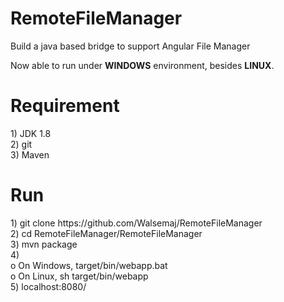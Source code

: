 # RemoteFileManager
<p>
Build a java based bridge to support Angular File Manager

Now able to run under <b>WINDOWS</b> environment, besides <b>LINUX</b>.
</p>
<h1>Requirement</h1>
1) JDK 1.8<br>
2) git<br>
3) Maven<br>

<h1>Run</h1>
1) git clone https://github.com/Walsemaj/RemoteFileManager<br>
2) cd RemoteFileManager/RemoteFileManager<br>
3) mvn package<br>
4)<br>
o On Windows, target/bin/webapp.bat<br>
o On Linux, sh target/bin/webapp<br>
5) localhost:8080/<br>
